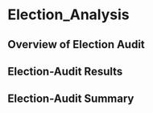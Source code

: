 # Election_Analysis


## Overview of Election Audit


## Election-Audit Results



## Election-Audit Summary
